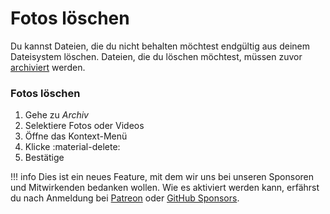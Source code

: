 # Fotos löschen #
Du kannst Dateien, die du nicht behalten möchtest endgültig aus deinem Dateisystem löschen. 
Dateien, die du löschen möchtest, müssen zuvor [archiviert](./archive.md) werden.

### Fotos löschen ###

1. Gehe zu *Archiv*
2. Selektiere Fotos oder Videos
2. Öffne das Kontext-Menü
3. Klicke :material-delete:
4. Bestätige

!!! info
      Dies ist ein neues Feature, mit dem wir uns bei unseren Sponsoren und Mitwirkenden bedanken wollen. 
      Wie es aktiviert werden kann, erfährst du nach Anmeldung bei [Patreon](https://www.patreon.com/photoprism) oder [GitHub Sponsors](https://github.com/sponsors/photoprism).
